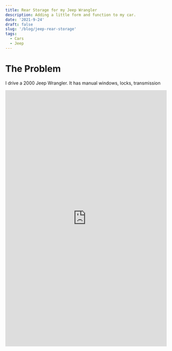 ```yaml
---
title: Rear Storage for my Jeep Wrangler
description: Adding a little form and function to my car.
date: '2021-9-24'
draft: false
slug: '/blog/jeep-rear-storage'
tags:
  - Cars
  - Jeep
---
```


# The Problem

I drive a 2000 Jeep Wrangler. It has manual windows, locks, transmission

<embed src="https://docs.google.com/spreadsheets/d/1jOgEgcvvYcYgz9fnuyEvaMqUXnx0NUyPBKZbR_VgBRY/edit?usp=sharing" width="100%" height="800"/>
